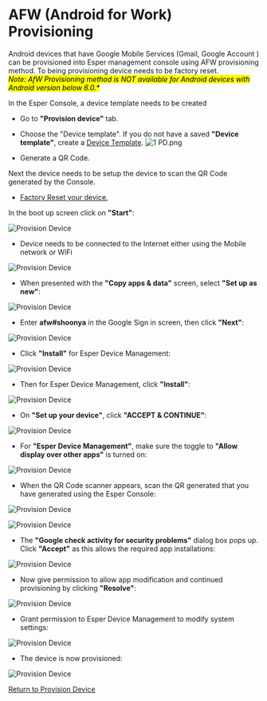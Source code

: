 # AFW (Android for Work) Provisioning

Android devices that have Google Mobile Services (Gmail, Google Account ) can be provisioned into Esper management console using AFW provisioning method. To being provisioning device needs to be factory reset. <br> <mark> <i> Note: AfW Provisioning method is NOT available for Android devices with Android version below 6.0.\* </i> </mark> </br>

In the Esper Console, a device template needs to be created

* Go to **"Provision device"** tab.
* Choose the "Device template". If you do not have a saved **"Device template"**, create a [Device Template](../../../device-template/index.md). ![1 PD.png](../../../assets/OLD_DASHBOARD/1_PD.png)

* Generate a QR Code.

Next the device needs to be setup the device to scan the QR Code generated by the Console.

* [Factory Reset your device](../../howtofactoryreset.md),

In the boot up screen click on **"Start"**:

![Provision Device](../../../assets/OLD_DASHBOARD/1_ProD.png)

* Device needs to be connected to the Internet either using the Mobile network or WiFi

![Provision Device](../../../assets/OLD_DASHBOARD/3_PD.png)

* When presented with the **"Copy apps & data"** screen, select **"Set up as new"**:

![Provision Device](../../../assets/OLD_DASHBOARD/5_PD.png)

* Enter **afw#shoonya** in the Google Sign in screen, then click **"Next"**:

![Provision Device](../../../assets/OLD_DASHBOARD/6_PD.png)

* Click **"Install"** for Esper Device Management:

![Provision Device](../../../assets/OLD_DASHBOARD/8_PD.png)

* Then for Esper Device Management, click **"Install"**:

![Provision Device](../../../assets/OLD_DASHBOARD/10_PD.png)

* On **"Set up your device"**, click **"ACCEPT & CONTINUE"**:

![Provision Device](../../../assets/OLD_DASHBOARD/12_PD.png)

* For **"Esper Device Management"**, make sure the toggle to **"Allow display over other apps"** is turned on:

![Provision Device](../../../assets/OLD_DASHBOARD/12.1_PD.png)

* When the QR Code scanner appears, scan the QR generated that you have generated using the Esper Console:

![Provision Device](../../../assets/OLD_DASHBOARD/13_PD.png)

![Provision Device](../../../assets/OLD_DASHBOARD/13.1_PD.png)

* The **"Google check activity for security problems"** dialog box pops up. Click **"Accept"** as this allows the required app installations:

![Provision Device](../../../assets/OLD_DASHBOARD/14.1_PD.png)

* Now give permission to allow app modification and continued provisioning by clicking **"Resolve"**:

![Provision Device](../../../assets/OLD_DASHBOARD/16_PD.png)

* Grant permission to Esper Device Management to modify system settings:

![Provision Device](../../../assets/OLD_DASHBOARD/18_PD.png)

* The device is now provisioned:

![Provision Device](../../../assets/OLD_DASHBOARD/100.png)

[Return to Provision Device](../index.md)
